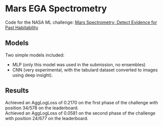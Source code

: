 # Mars EGA Spectrometry

Code for the NASA ML challenge: [Mars Spectrometry: Detect Evidence for Past Habitability](https://www.drivendata.org/competitions/93/nasa-mars-spectrometry/)

## Models

Two simple models included: 
- MLP (only this model was used in the submission, no ensembles)
- CNN (very experimental, with the tabulard dataset converted to images using deep insight).

## Results

Achieved an AggLogLoss of 0.2170 on the first phase of the challenge with position 34/578 on the leaderboard.\
Achieved an AggLogLoss of 0.0581 on the second phase of the challenge with position 24/677 on the leaderboard.
